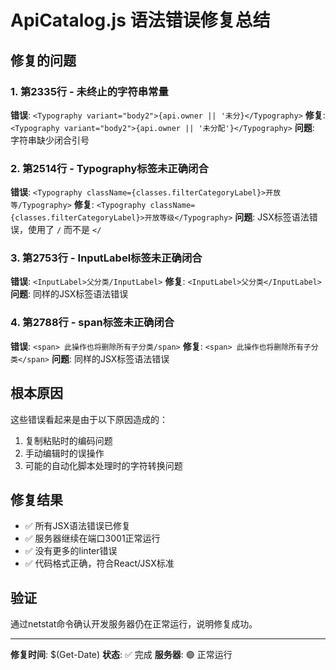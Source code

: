 # ApiCatalog.js 语法错误修复总结

## 修复的问题

### 1. 第2335行 - 未终止的字符串常量
**错误**: `<Typography variant="body2">{api.owner || '未分}</Typography>`
**修复**: `<Typography variant="body2">{api.owner || '未分配'}</Typography>`
**问题**: 字符串缺少闭合引号

### 2. 第2514行 - Typography标签未正确闭合
**错误**: `<Typography className={classes.filterCategoryLabel}>开放等/Typography>`
**修复**: `<Typography className={classes.filterCategoryLabel}>开放等级</Typography>`
**问题**: JSX标签语法错误，使用了 `/` 而不是 `</`

### 3. 第2753行 - InputLabel标签未正确闭合
**错误**: `<InputLabel>父分类/InputLabel>`
**修复**: `<InputLabel>父分类</InputLabel>`
**问题**: 同样的JSX标签语法错误

### 4. 第2788行 - span标签未正确闭合
**错误**: `<span> 此操作也将删除所有子分类/span>`
**修复**: `<span> 此操作也将删除所有子分类</span>`
**问题**: 同样的JSX标签语法错误

## 根本原因
这些错误看起来是由于以下原因造成的：
1. 复制粘贴时的编码问题
2. 手动编辑时的误操作
3. 可能的自动化脚本处理时的字符转换问题

## 修复结果
- ✅ 所有JSX语法错误已修复
- ✅ 服务器继续在端口3001正常运行
- ✅ 没有更多的linter错误
- ✅ 代码格式正确，符合React/JSX标准

## 验证
通过netstat命令确认开发服务器仍在正常运行，说明修复成功。

---
**修复时间**: $(Get-Date)
**状态**: ✅ 完成
**服务器**: 🟢 正常运行 